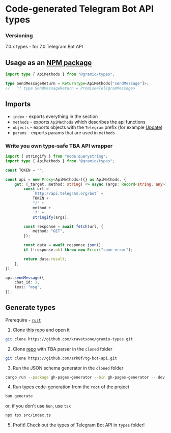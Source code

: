 # Code-generated Telegram Bot API types

### Versioning

7.0.x types - for 7.0 Telegram Bot API

## Usage as an [NPM package](https://www.npmjs.com/package/@gramio/types)

```ts
import type { ApiMethods } from "@gramio/types";

type SendMessageReturn = ReturnType<ApiMethods["sendMessage"]>;
//   ^? type SendMessageReturn = Promise<TelegramMessage>
```

## Imports

-   `index` - exports everything in the section
-   `methods` - exports `ApiMethods` which describes the api functions
-   `objects` - exports objects with the `Telegram` prefix (for example [Update](https://core.telegram.org/bots/api/#update))
-   `params` - exports params that are used in `methods`

### Write you own type-safe TBA API wrapper

```typescript
import { stringify } from "node:querystring";
import type { ApiMethods } from "@gramio/types";

const TOKEN = "";

const api = new Proxy<ApiMethods>({} as ApiMethods, {
    get: (_target, method: string) => async (args: Record<string, any>) => {
        const url =
            `http://api.telegram.org/bot` +
            TOKEN +
            "/" +
            method +
            `?` +
            stringify(args);

        const response = await fetch(url, {
            method: "GET",
        });

        const data = await response.json();
        if (!response.ok) throw new Error("some error");

        return data.result;
    },
});

api.sendMessage({
    chat_id: 1,
    text: "msg",
});
```

## Generate types

Prerequire - [`rust`](https://www.rust-lang.org/)

1. Clone [this repo](https://github.com/kravetsone/gramio-types) and open it

```bash
git clone https://github.com/kravetsone/gramio-types.git
```

2. Clone [repo](https://github.com/ark0f/tg-bot-api) with TBA parser in the `cloned` folder

```bash
git clone https://github.com/ark0f/tg-bot-api.git
```

3. Run the JSON schema generator in the `cloned` folder

```bash
cargo run --package gh-pages-generator --bin gh-pages-generator -- dev
```

4. Run types code-generation from the `root` of the project

```bash
bun generate
```

or, if you don't use `bun`, use `tsx`

```bash
npx tsx src/index.ts
```

5. Profit! Check out the types of Telegram Bot API in `types` folder!
